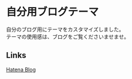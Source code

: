 # 自分用ブログテーマ
自分のブログ用にテーマをカスタマイズしました。  
テーマの使用感は、ブログをご覧くださいませませ。

## Links
[Hatena Blog](https://www.ktgw.jp)

